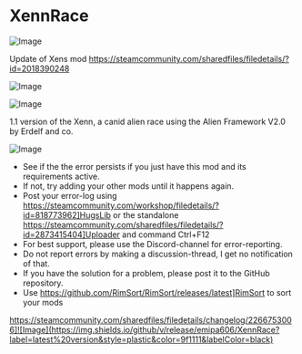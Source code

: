 # XennRace

![Image](https://i.imgur.com/buuPQel.png)

Update of Xens mod
https://steamcommunity.com/sharedfiles/filedetails/?id=2018390248

![Image](https://i.imgur.com/KFjAmff.png)

	
![Image](https://i.imgur.com/Z4GOv8H.png)


1.1 version of the Xenn, a canid alien race using the Alien Framework V2.0 by Erdelf and co.


![Image](https://i.imgur.com/PwoNOj4.png)



-  See if the the error persists if you just have this mod and its requirements active.
-  If not, try adding your other mods until it happens again.
-  Post your error-log using https://steamcommunity.com/workshop/filedetails/?id=818773962]HugsLib or the standalone https://steamcommunity.com/sharedfiles/filedetails/?id=2873415404]Uploader and command Ctrl+F12
-  For best support, please use the Discord-channel for error-reporting.
-  Do not report errors by making a discussion-thread, I get no notification of that.
-  If you have the solution for a problem, please post it to the GitHub repository.
-  Use https://github.com/RimSort/RimSort/releases/latest]RimSort to sort your mods



https://steamcommunity.com/sharedfiles/filedetails/changelog/2266753006]![Image](https://img.shields.io/github/v/release/emipa606/XennRace?label=latest%20version&style=plastic&color=9f1111&labelColor=black)

